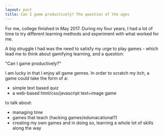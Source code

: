 ```yaml
---
layout: post
title: Can I game productively? The question of the ages
---
```


For me, college finished in May 2017. During my four years, I had a lot of time
to try different learning methods and experiment with what worked for me.

A big struggle I had was the need to satisfy my urge to play games - which lead
me to think about gamifying learning, and a question:

"Can I game productively?"

I am lucky in that I enjoy all game genres. In order to scratch my itch, a game
could take the form of a:
- simple text based quiz
- a web-based html/css/javascript text+image game

to talk about:
- managing time
- games that teach (hacking games/edumacational?)
- creating my own games and in doing so, learning a whole lot of skills along
the way
